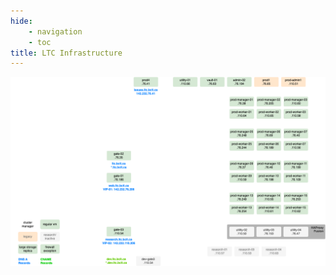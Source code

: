 ```yaml
---
hide:
    - navigation
    - toc
title: LTC Infrastructure
---
```


![architecture](../assets/ltc-infrastructure-mar2023-dark.png#only-dark)
